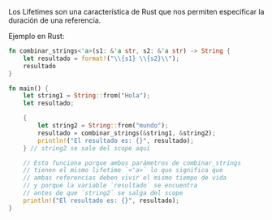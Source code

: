 Los Lifetimes son una característica de Rust que nos permiten especificar la duración de una referencia\.

Ejemplo en Rust:
```rust
fn combinar_strings<'a>(s1: &'a str, s2: &'a str) -> String {
    let resultado = format!("\\{s1} \\{s2}\\");
    resultado
}

fn main() {
    let string1 = String::from("Hola");
    let resultado;

    {
        let string2 = String::from("mundo");
        resultado = combinar_strings(&string1, &string2);
        println!("El resultado es: {}", resultado);
    } // string2 se sale del scope aquí

    // Esto funciona porque ambos parámetros de combinar_strings 
    // tienen el mismo lifetime `<'a>` lo que significa que
    // ambas referencias deben vivir el mismo tiempo de vida
    // y porque la variable `resultado` se encuentra
    // antes de que `string2` se salga del scope
    println!("El resultado es: {}", resultado);
}
```